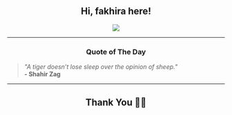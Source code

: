 <h2 align="center"> Hi, fakhira here!</h2>

<p align="center">
<a href="https://github.com/fakhiralkda" alt="github streak"><img src="https://dvst-streak.herokuapp.com/?user=fakhiralkda&theme=tokyonight&fire=DD472C"></a>
</p>

<hr>
<h3 align="center">Quote of The Day</h3>
<p align="center">
<blockquote>
<i>"A tiger doesn’t lose sleep over the opinion of sheep."</i>
<br>
<b>- Shahir Zag</b>
</blockquote>
</p>


<hr>
<h2 align="center">Thank You 🙏🏼</h2>
